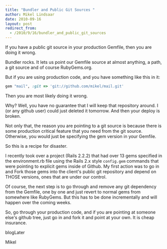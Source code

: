 ```yaml
---
title: "Bundler and Public Git Sources "
author: Mikel Lindsaar
date: 2010-09-16
layout: post
redirect_from:
  - /2010/9/16/bundler_and_public_git_sources
---
```

If you have a public git source in your production Gemfile, then you are
doing it wrong.

Bundler rocks. It lets us point our Gemfile source at almost anything, a
path, a git source and of course RubyGems.org.

But if you are using production code, and you have something like this
in it:

``` ruby
gem "mail", :git => 'git://github.com/mikel/mail.git'
```

Then you are most likely doing it wrong.

Why? Well, you have no guarantee that I will keep that repository
around. I (or any github user) could just deleted it tomorrow. And then
your deploy is broken.

Not only that, the reason you are pointing to a git source is because
there is some production critical feature that you need from the git
source. Otherwise, you would just be specifying the gem version in your
Gemfile.

So this is a recipe for disaster.

I recently took over a project (Rails 2.2.2) that had over 13 gems
specified in the environment.rb file using the Rails 2.x style
`config.gem` commands that were pointing to explicit gems inside of
Github. My first action was to go in and Fork those gems into the
client's public git repository and depend on THOSE versions, ones that
are under our control.

Of course, the next step is to go through and remove any git dependency
from the Gemfile, one by one and just revert to normal gems from
somewhere like RubyGems. But this has to be done incrementally and will
happen over the coming weeks.

So, go through your production code, and if you are pointing at someone
else's github tree, just go in and fork it and point at your own. It is
cheap insurance.

blogLater

Mikel

